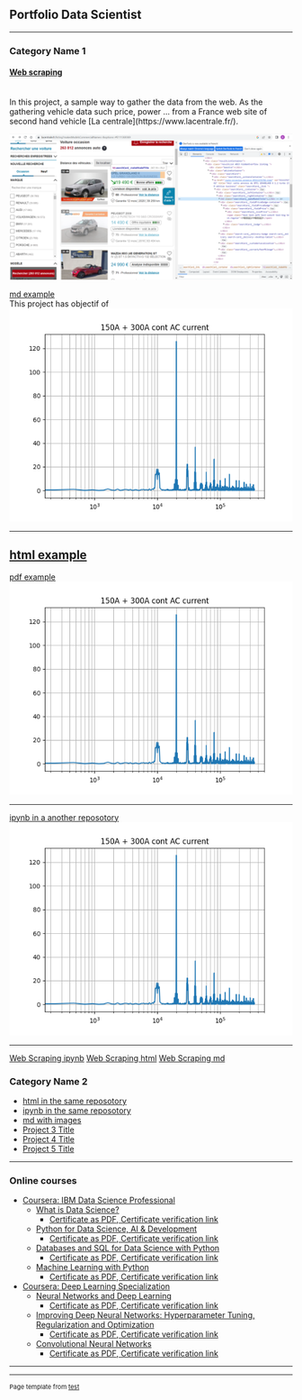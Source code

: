 ## Portfolio Data Scientist

---

### Category Name 1 
#### [Web scraping](/projects/web_scraping/Web_scaping_V2.ipynb)
<br>
In this project, a sample way to gather the data from the web. As the gathering vehicle data such price, power ... from a France web site of second hand vehicle [La centrale](https://www.lacentrale.fr/). 
<br>
<p align="center">
   <img src="/projects/web_scraping/img/img1.png" alt="drawing" width="600"/>
</p>



[md example](/fils/example1.md)
<br>
This project has objectif of 
<br>
<img src="images/FFT.png?raw=true"/>

---
[html example](/fils/test.html)
---

[pdf example](/pdf_/EXPDF.pdf)
<img src="images/FFT.png?raw=true"/>

---
[ipynb in a another reposotory](https://github.com/BOUZIANI-ABDELAZIZ/A_BOUZIANI_LM_W6_project/blob/main/A_BOUZIANI_project.ipynb)
<img src="images/FFT.png?raw=true"/>

---

[Web Scraping ipynb](https://github.com/bouz1/Projects/blob/main/Web_scraping/Web_scaping.ipynb)
[Web Scraping html](https://github.com/bouz1/Projects/blob/main/Web_scraping/Web_scaping.html)
[Web Scraping md](https://github.com/bouz1/Projects/blob/main/Web_scraping/Web_scaping.md)

### Category Name 2

- [html in the same reposotory](/fils/DataMaining_jupiter_V1_html.html)
- [ipynb in the same reposotory](/fils/A_BOUZIANI_project.ipynb)
- [md with images](/fils/md_ex/DataMaining_jupiter_V1.md)
- [Project 3 Title](http://example.com/)
- [Project 4 Title](http://example.com/)
- [Project 5 Title](http://example.com/)

---
### Online courses

- [Coursera: IBM Data Science Professional](https://www.coursera.org/professional-certificates/ibm-data-science?)
   * [What is Data Science?](https://www.coursera.org/learn/what-is-datascience?specialization=ibm-data-science)
      * [Certificate as PDF](/certificates/IBM_DataScienceProfessional/Coursera_2ZH34DYCYWGN.pdf),[ Certificate verification link](https://www.coursera.org/verify/2ZH34DYCYWGN)
   * [Python for Data Science, AI & Development](https://www.coursera.org/learn/python-for-applied-data-science-ai?specialization=ibm-data-science)
      * [Certificate as PDF](/certificates/IBM_DataScienceProfessional/Coursera_PFVHZ36PBVEU.pdf),[ Certificate verification link](https://www.coursera.org/verify/PFVHZ36PBVEU)
   * [Databases and SQL for Data Science with Python](https://www.coursera.org/learn/sql-data-science?specialization=ibm-data-science)
      * [Certificate as PDF](/certificates/IBM_DataScienceProfessional/Coursera_9SG9UB7MTEKX.pdf),[ Certificate verification link](https://www.coursera.org/verify/9SG9UB7MTEKX)
   * [Machine Learning with Python](https://www.coursera.org/learn/machine-learning-with-python?specialization=ibm-data-science)
      * [Certificate as PDF](/certificates/IBM_DataScienceProfessional/Coursera_RT5DRFX5QVQC.pdf),[ Certificate verification link](https://www.coursera.org/verify/RT5DRFX5QVQC)
- [Coursera: Deep Learning Specialization](https://www.coursera.org/specializations/deep-learning?)
   * [Neural Networks and Deep Learning](https://www.coursera.org/learn/neural-networks-deep-learning?specialization=deep-learning)
      * [Certificate as PDF](/certificates/DeepLearning_AI/Coursera_2885FW8HSZYA.pdf),[ Certificate verification link](https://www.coursera.org/verify/2885FW8HSZYA)
   * [Improving Deep Neural Networks: Hyperparameter Tuning, Regularization and Optimization](https://www.coursera.org/learn/deep-neural-network?specialization=deep-learning)
      * [Certificate as PDF](/certificates/DeepLearning_AI/Coursera_X72CB3L6VBYZ.pdf),[ Certificate verification link](https://www.coursera.org/verify/X72CB3L6VBYZ)
   * [Convolutional Neural Networks](https://www.coursera.org/learn/convolutional-neural-networks?specialization=deep-learning)
      * [Certificate as PDF](/certificates/DeepLearning_AI/Coursera_Y24AKUPY9QY3.pdf),[ Certificate verification link](https://www.coursera.org/verify/Y24AKUPY9QY3)
---



---
<p style="font-size:11px">Page template from <a href="https://test.com">test</a></p>
<!-- Remove above link if you don't want to attibute -->
